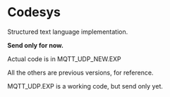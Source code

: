 # Codesys 
Structured text language implementation.

**Send only for now.**

Actual code is in MQTT_UDP_NEW.EXP 

All the others are previous versions, for reference.

MQTT_UDP.EXP is a working code, but send only yet.
